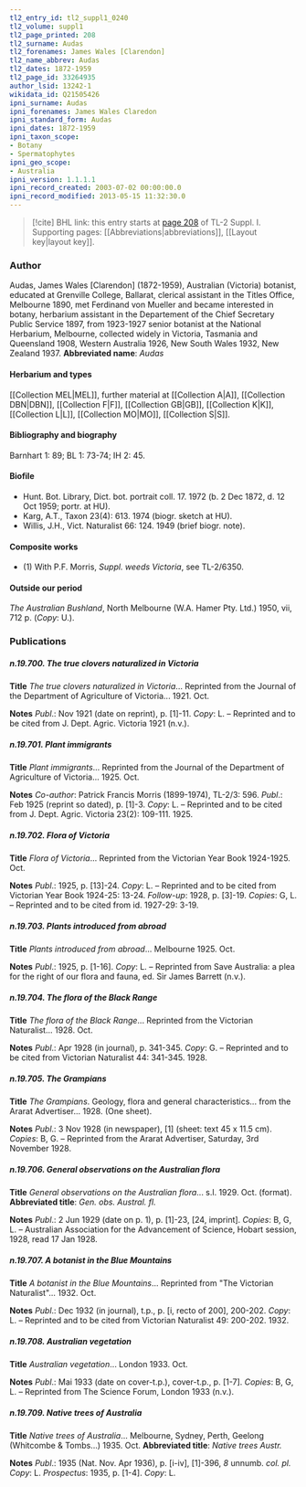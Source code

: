 ```yaml
---
tl2_entry_id: tl2_suppl1_0240
tl2_volume: suppl1
tl2_page_printed: 208
tl2_surname: Audas
tl2_forenames: James Wales [Clarendon]
tl2_name_abbrev: Audas
tl2_dates: 1872-1959
tl2_page_id: 33264935
author_lsid: 13242-1
wikidata_id: Q21505426
ipni_surname: Audas
ipni_forenames: James Wales Claredon
ipni_standard_form: Audas
ipni_dates: 1872-1959
ipni_taxon_scope: 
- Botany
- Spermatophytes
ipni_geo_scope: 
- Australia
ipni_version: 1.1.1.1
ipni_record_created: 2003-07-02 00:00:00.0
ipni_record_modified: 2013-05-15 11:32:30.0
---
```



> [!cite] BHL link: this entry starts at [page 208](https://www.biodiversitylibrary.org/page/33264935) of TL-2 Suppl. I.
> Supporting pages: [[Abbreviations|abbreviations]], [[Layout key|layout key]].

### Author

Audas, James Wales \[Clarendon\] (1872-1959), Australian (Victoria) botanist, educated at Grenville College, Ballarat, clerical assistant in the Titles Office, Melbourne 1890, met Ferdinand von Mueller and became interested in botany, herbarium assistant in the Departement of the Chief Secretary Public Service 1897, from 1923-1927 senior botanist at the National Herbarium, Melbourne, collected widely in Victoria, Tasmania and Queensland 1908, Western Australia 1926, New South Wales 1932, New Zealand 1937. 
**Abbreviated name**: *Audas*

#### Herbarium and types

[[Collection MEL|MEL]], further material at [[Collection A|A]], [[Collection DBN|DBN]], [[Collection F|F]], [[Collection GB|GB]], [[Collection K|K]], [[Collection L|L]], [[Collection MO|MO]], [[Collection S|S]].

#### Bibliography and biography

Barnhart 1: 89; BL 1: 73-74; IH 2: 45.

#### Biofile

- Hunt. Bot. Library, Dict. bot. portrait coll. 17. 1972 (b. 2 Dec 1872, d. 12 Oct 1959; portr. at HU).
- Karg, A.T., Taxon 23(4): 613. 1974 (biogr. sketch at HU).
- Willis, J.H., Vict. Naturalist 66: 124. 1949 (brief biogr. note).

#### Composite works

- (1) With P.F. Morris, *Suppl. weeds Victoria*, see TL-2/6350.

#### Outside our period

*The Australian Bushland*, North Melbourne (W.A. Hamer Pty. Ltd.) 1950, vii, 712 p. (*Copy*: U.).

### Publications

##### n.19.700. The true clovers naturalized in Victoria

**Title**
*The true clovers naturalized in Victoria*... Reprinted from the Journal of the Department of Agriculture of Victoria... 1921. Oct.

**Notes**
*Publ*.: Nov 1921 (date on reprint), p. \[1\]-11. *Copy*: L. – Reprinted and to be cited from J. Dept. Agric. Victoria 1921 (n.v.).

##### n.19.701. Plant immigrants

**Title**
*Plant immigrants*... Reprinted from the Journal of the Department of Agriculture of Victoria... 1925. Oct.

**Notes**
*Co-author*: Patrick Francis Morris (1899-1974), TL-2/3: 596.
*Publ*.: Feb 1925 (reprint so dated), p. \[1\]-3. *Copy*: L. – Reprinted and to be cited from J. Dept. Agric. Victoria 23(2): 109-111. 1925.

##### n.19.702. Flora of Victoria

**Title**
*Flora of Victoria*... Reprinted from the Victorian Year Book 1924-1925. Oct.

**Notes**
*Publ*.: 1925, p. \[13\]-24. *Copy*: L. – Reprinted and to be cited from Victorian Year Book 1924-25: 13-24.
*Follow-up*: 1928, p. \[3\]-19. *Copies*: G, L. – Reprinted and to be cited from id. 1927-29: 3-19.

##### n.19.703. Plants introduced from abroad

**Title**
*Plants introduced from abroad*... Melbourne 1925. Oct.

**Notes**
*Publ*.: 1925, p. \[1-16\]. *Copy*: L. – Reprinted from Save Australia: a plea for the right of our flora and fauna, ed. Sir James Barrett (n.v.).

##### n.19.704. The flora of the Black Range

**Title**
*The flora of the Black Range*... Reprinted from the Victorian Naturalist... 1928. Oct.

**Notes**
*Publ*.: Apr 1928 (in journal), p. 341-345. *Copy*: G. – Reprinted and to be cited from Victorian Naturalist 44: 341-345. 1928.

##### n.19.705. The Grampians

**Title**
*The Grampians*. Geology, flora and general characteristics... from the Ararat Advertiser... 1928. (One sheet).

**Notes**
*Publ*.: 3 Nov 1928 (in newspaper), \[1\] (sheet: text 45 x 11.5 cm). *Copies*: B, G. – Reprinted from the Ararat Advertiser, Saturday, 3rd November 1928.

##### n.19.706. General observations on the Australian flora

**Title**
*General observations on the Australian flora*... s.l. 1929. Oct. (format).
**Abbreviated title**: *Gen. obs. Austral. fl.*

**Notes**
*Publ*.: 2 Jun 1929 (date on p. 1), p. \[1\]-23, \[24, imprint\]. *Copies*: B, G, L. – Australian Association for the Advancement of Science, Hobart session, 1928, read 17 Jan 1928.

##### n.19.707. A botanist in the Blue Mountains

**Title**
*A botanist in the Blue Mountains*... Reprinted from "The Victorian Naturalist"... 1932. Oct.

**Notes**
*Publ*.: Dec 1932 (in journal), t.p., p. \[i, recto of 200\], 200-202. *Copy*: L. – Reprinted and to be cited from Victorian Naturalist 49: 200-202. 1932.

##### n.19.708. Australian vegetation

**Title**
*Australian vegetation*... London 1933. Oct.

**Notes**
*Publ*.: Mai 1933 (date on cover-t.p.), cover-t.p., p. \[1-7\]. *Copies*: B, G, L. – Reprinted from The Science Forum, London 1933 (n.v.).

##### n.19.709. Native trees of Australia

**Title**
*Native trees of Australia*... Melbourne, Sydney, Perth, Geelong (Whitcombe & Tombs...) 1935. Oct.
**Abbreviated title**: *Native trees Austr.*

**Notes**
*Publ*.: 1935 (Nat. Nov. Apr 1936), p. \[i-iv\], \[1\]-396, *8* unnumb. *col. pl.* *Copy*: L.
*Prospectus*: 1935, p. \[1-4\]. *Copy*: L.

